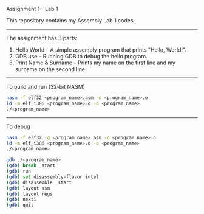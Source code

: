 Assignment 1 - Lab 1

This repository contains my Assembly Lab 1 codes.

---

The assignment has 3 parts:
1. Hello World – A simple assembly program that prints "Hello, World!".
2. GDB use – Running GDB to debug the hello program.
3. Print Name & Surname – Prints my name on the first line and my surname on the second line.

---

To build and run (32-bit NASM)
```bash
nasm -f elf32 <program_name>.asm -o <program_name>.o
ld -m elf_i386 <program_name>.o -o <program_name>
./<program_name>
```

---

To debug

```bash
nasm -f elf32 -g <program_name>.asm -o <program_name>.o
ld -m elf_i386 <program_name>.o -o <program_name>
./<program_name>

gdb ./<program_name>
(gdb) break _start
(gdb) run
(gdb) set disassembly-flavor intel
(gdb) disassemble _start
(gdb) layout asm
(gdb) layout regs
(gdb) nexti
(gdb) quit
```
